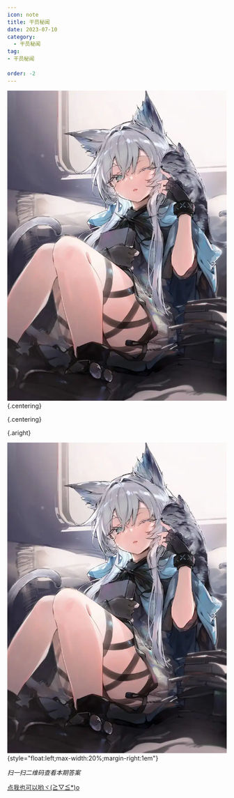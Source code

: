 ```yaml
---
icon: note
title: 干员秘闻
date: 2023-07-10
category:
  - 干员秘闻
tag:
- 干员秘闻

order: -2
---
```


![](./res/ope_sec/topic.webp) {.centering}

{.centering}

{.aright}

<!-- more -->

![](./res/ope_sec/answer.webp){style="float:left;max-width:20%;margin-right:1em"}

*扫一扫二维码查看本期答案*

[点我也可以哟ヾ(≧▽≦*)o](https:\\empty.com)<eod />

<Ads />